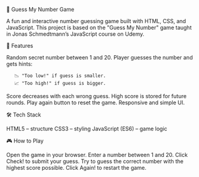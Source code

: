 🎯 Guess My Number Game

A fun and interactive number guessing game built with HTML, CSS, and JavaScript.
This project is based on the "Guess My Number" game taught in Jonas Schmedtmann’s JavaScript course on Udemy.

🚀 Features

Random secret number between 1 and 20.
Player guesses the number and gets hints:

       📉 "Too low!" if guess is smaller.
       📈 "Too high!" if guess is bigger.

Score decreases with each wrong guess.
High score is stored for future rounds.
Play again button to reset the game.
Responsive and simple UI.

🛠️ Tech Stack

HTML5 – structure
CSS3 – styling
JavaScript (ES6) – game logic

🎮 How to Play

Open the game in your browser.
Enter a number between 1 and 20.
Click Check! to submit your guess.
Try to guess the correct number with the highest score possible.
Click Again! to restart the game.

